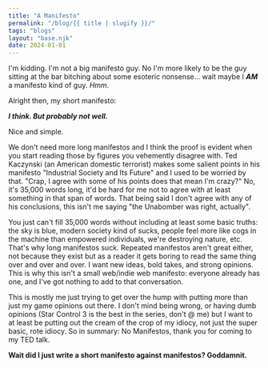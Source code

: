 ```yaml
---
title: "A Manifesto"
permalink: "/blog/{{ title | slugify }}/"
tags: "blogs"
layout: "base.njk"
date: 2024-01-01
---
```


I'm kidding. I'm not a big manifesto guy. No I'm more likely to be the guy sitting at the bar bitching about some esoteric nonsense...<!-- excerpt --> wait maybe I ***AM*** a manifesto kind of guy. *Hmm*.

Alright then, my short manifesto:

***I think. But probably not well.***

Nice and simple.

We don't need more long manifestos and I think the proof is evident when you start reading those by figures you vehemently disagree with. Ted Kaczynski (an American domestic terrorist) makes some salient points in his manifesto "Industrial Society and Its Future" and I used to be worried by that. "Crap, I agree with some of his points does that mean I'm crazy?" No, it's 35,000 words long, it'd be hard for me not to agree with at least something in that span of words. That being said I don't agree with any of his conclusions, this isn't me saying "the Unabomber was right, actually".

You just can't fill 35,000 words without including at least some basic truths: the sky is blue, modern society kind of sucks, people feel more like cogs in the machine than empowered individuals, we're destroying nature, etc. That's why long manifestos suck. Repeated manifestos aren't great either, not because they exist but as a reader it gets boring to read the same thing over and over and over. I want new ideas, bold takes, and strong opinions. This is why this isn't a small web/indie web manifesto: everyone already has one, and I've got nothing to add to that conversation.

This is mostly me just trying to get over the hump with putting more than just my game opinions out there. I don't mind being wrong, or having dumb opinions (Star Control 3 is the best in the series, don't @ me) but I want to at least be putting out the cream of the crop of my idiocy, not just the super basic, rote idiocy.
So in summary: No Manifestos, thank you for coming to my TED talk.

**Wait did I just write a short manifesto against manifestos? Goddamnit.**

